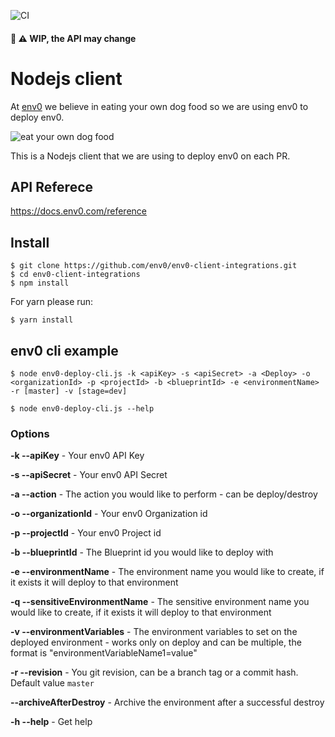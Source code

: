 ![CI](https://github.com/env0/env0-client-integrations/workflows/CI/badge.svg?branch=master)

#### 🚧 ⚠️ WIP, the API may change 

# Nodejs client

At [env0](https://env0.com) we believe in eating your own dog food so we are using env0 to deploy env0.

![eat your own dog food]( https://assets.hwvp.com/uploads/articles/eat-your-own-dogfood-saas-vendors-aka-drink-your-own-champagne/_blogFeaturedImage/dogfood.jpg)

This is a Nodejs client that we are using to deploy env0 on each PR.

## API Referece

https://docs.env0.com/reference

## Install

```
$ git clone https://github.com/env0/env0-client-integrations.git
$ cd env0-client-integrations
$ npm install
```

For yarn please run:

``$ yarn install``


## env0 cli example

  `$ node env0-deploy-cli.js -k <apiKey> -s <apiSecret> -a <Deploy> -o <organizationId> -p <projectId> -b <blueprintId> -e <environmentName> -r [master] -v [stage=dev]`
  
  `$ node env0-deploy-cli.js --help`

### Options

  **-k --apiKey** - Your env0 API Key

  **-s --apiSecret** - Your env0 API Secret

  **-a --action** - The action you would like to perform - can be deploy/destroy

  **-o --organizationId** - Your env0 Organization id

  **-p --projectId** - Your env0 Project id

  **-b --blueprintId** - The Blueprint id you would like to deploy with

  **-e --environmentName** - The environment name you would like to create, if it exists it will deploy to that environment
  
  **-q --sensitiveEnvironmentName** - The sensitive environment name you would like to create, if it exists it will deploy to that environment
    
  **-v --environmentVariables** - The environment variables to set on the deployed environment - works only on deploy and can be multiple, the format is "environmentVariableName1=value" 
  
  **-r --revision** - You git revision, can be a branch tag or a commit hash. Default value `master`

  **--archiveAfterDestroy** - Archive the environment after a successful destroy

  **-h --help** - Get help
